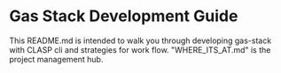 # Gas Stack Development Guide
This README.md is intended to walk you through developing gas-stack with CLASP cli and strategies for work flow. "WHERE_ITS_AT.md" is the project management hub.
